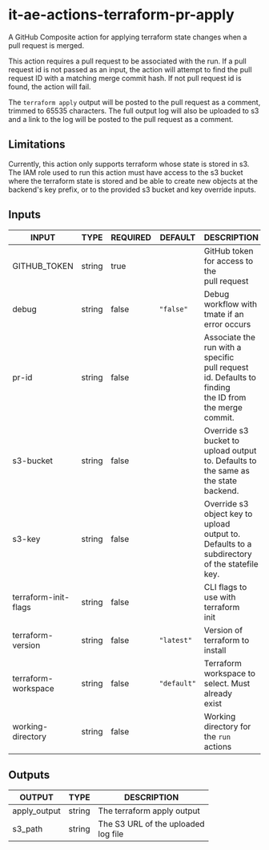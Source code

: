 # it-ae-actions-terraform-pr-apply

A GitHub Composite action for applying terraform state changes when a pull request is merged.

This action requires a pull request to be associated with the run. If a pull request id is not passed as an input, the action will attempt to find the pull request ID with a matching merge commit hash. If not pull request id is found, the action will fail.

The `terraform apply` output will be posted to the pull request as a comment, trimmed to 65535 characters. The full output log will also be uploaded to s3 and a link to the log will be posted to the pull request as a comment.

## Limitations

Currently, this action only supports terraform whose state is stored in s3. The IAM role used to run this action must have access to the s3 bucket where the terraform state is stored and be able to create new objects at the backend's key prefix, or to the provided s3 bucket and key override inputs.

## Inputs

<!-- AUTO-DOC-INPUT:START - Do not remove or modify this section -->

|        INPUT         |  TYPE  | REQUIRED |   DEFAULT   |                                                  DESCRIPTION                                                  |
|----------------------|--------|----------|-------------|---------------------------------------------------------------------------------------------------------------|
|     GITHUB_TOKEN     | string |   true   |             |                               GitHub token for access to the <br>pull request                                 |
|        debug         | string |  false   |  `"false"`  |                               Debug workflow with tmate if an <br>error occurs                                |
|        pr-id         | string |  false   |             | Associate the run with a specific <br>pull request id. Defaults to finding <br>the ID from the merge commit.  |
|      s3-bucket       | string |  false   |             |          Override s3 bucket to upload output <br>to. Defaults to the same as <br>the state backend.           |
|        s3-key        | string |  false   |             |     Override s3 object key to upload <br>output to. Defaults to a subdirectory <br>of the statefile key.      |
| terraform-init-flags | string |  false   |             |                                   CLI flags to use with terraform <br>init                                    |
|  terraform-version   | string |  false   | `"latest"`  |                                        Version of terraform to install                                        |
| terraform-workspace  | string |  false   | `"default"` |                            Terraform workspace to select. Must already <br>exist                              |
|  working-directory   | string |  false   |             |                                    Working directory for the `run` actions                                    |

<!-- AUTO-DOC-INPUT:END -->

## Outputs

<!-- AUTO-DOC-OUTPUT:START - Do not remove or modify this section -->

|    OUTPUT    |  TYPE  |               DESCRIPTION                |
|--------------|--------|------------------------------------------|
| apply_output | string |        The terraform apply output        |
|   s3_path    | string | The S3 URL of the uploaded <br>log file  |

<!-- AUTO-DOC-OUTPUT:END -->

